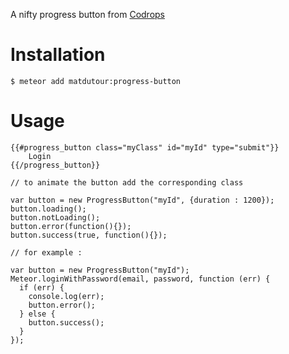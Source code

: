 A nifty progress button from [Codrops](http://tympanus.net/codrops/2014/04/09/how-to-create-a-circular-progress-button/)

Installation
============

    $ meteor add matdutour:progress-button

Usage
=====


	{{#progress_button class="myClass" id="myId" type="submit"}}
		Login
	{{/progress_button}}

	// to animate the button add the corresponding class

    var button = new ProgressButton("myId", {duration : 1200});
	button.loading();
    button.notLoading();
	button.error(function(){});
    button.success(true, function(){});
    
    // for example :
    
    var button = new ProgressButton("myId");
    Meteor.loginWithPassword(email, password, function (err) {
      if (err) {
        console.log(err);
        button.error();
      } else {
        button.success();
      }
    });
